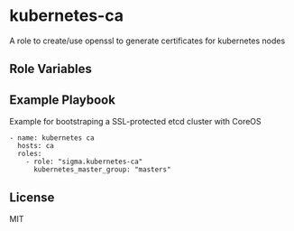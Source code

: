 kubernetes-ca
=============

A role to create/use openssl to generate certificates for kubernetes nodes

Role Variables
--------------

Example Playbook
----------------

Example for bootstraping a SSL-protected etcd cluster with CoreOS

    - name: kubernetes ca
      hosts: ca
      roles:
        - role: "sigma.kubernetes-ca"
          kubernetes_master_group: "masters"

License
-------

MIT
